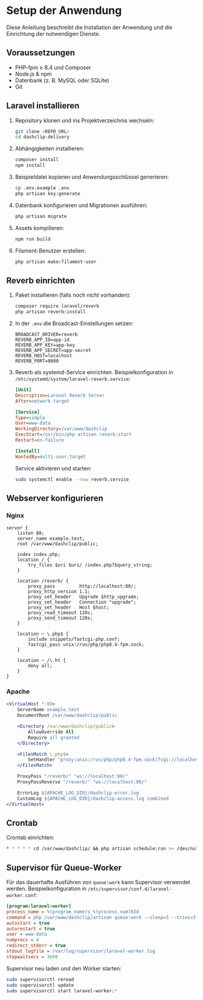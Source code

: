 # Setup der Anwendung

Diese Anleitung beschreibt die Installation der Anwendung und die Einrichtung der notwendigen Dienste.

## Voraussetzungen

- PHP-fpm ≥ 8.4 und Composer
- Node.js & npm
- Datenbank (z. B. MySQL oder SQLite)
- Git

## Laravel installieren

1. Repository klonen und ins Projektverzeichnis wechseln:
   ```bash
   git clone <REPO_URL>
   cd dashclip-delivery
   ```
2. Abhängigkeiten installieren:
   ```bash
   composer install
   npm install
   ```
3. Beispieldatei kopieren und Anwendungsschlüssel generieren:
   ```bash
   cp .env.example .env
   php artisan key:generate
   ```
4. Datenbank konfigurieren und Migrationen ausführen:
   ```bash
   php artisan migrate
   ```
5. Assets kompilieren:
   ```bash
   npm run build
   ```
6. Filament-Benutzer erstellen:
   ```bash
   php artisan make:filament-user
   ```

## Reverb einrichten

1. Paket installieren (falls noch nicht vorhanden):
   ```bash
   composer require laravel/reverb
   php artisan reverb:install
   ```
2. In der `.env` die Broadcast-Einstellungen setzen:
   ```
   BROADCAST_DRIVER=reverb
   REVERB_APP_ID=app-id
   REVERB_APP_KEY=app-key
   REVERB_APP_SECRET=app-secret
   REVERB_HOST=localhost
   REVERB_PORT=8080
   ```
3. Reverb als systemd-Service einrichten. Beispielkonfiguration in `/etc/systemd/system/laravel-reverb.service`:
   ```ini
   [Unit]
   Description=Laravel Reverb Server
   After=network.target

   [Service]
   Type=simple
   User=www-data
   WorkingDirectory=/var/www/dashclip
   ExecStart=/usr/bin/php artisan reverb:start
   Restart=on-failure

   [Install]
   WantedBy=multi-user.target
   ```
   Service aktivieren und starten:
   ```bash
   sudo systemctl enable --now reverb.service
   ```

## Webserver konfigurieren

### Nginx

```nginx
server {
    listen 80;
    server_name example.test;
    root /var/www/dashclip/public;

    index index.php;
    location / {
        try_files $uri $uri/ /index.php?$query_string;
    }

    location /reverb/ {
        proxy_pass         http://localhost:80/;
        proxy_http_version 1.1;
        proxy_set_header   Upgrade $http_upgrade;
        proxy_set_header   Connection "upgrade";
        proxy_set_header   Host $host;
        proxy_read_timeout 120s;
        proxy_send_timeout 120s;
    }

    location ~ \.php$ {
        include snippets/fastcgi-php.conf;
        fastcgi_pass unix:/run/php/php8.4-fpm.sock;
    }

    location ~ /\.ht {
        deny all;
    }
}
```

### Apache

```apache
<VirtualHost *:80>
    ServerName example.test
    DocumentRoot /var/www/dashclip/public

    <Directory /var/www/dashclip/public>
        AllowOverride All
        Require all granted
    </Directory>

    <FilesMatch \.php$>
        SetHandler "proxy:unix:/run/php/php8.4-fpm.sock|fcgi://localhost/"
    </FilesMatch>

    ProxyPass "/reverb/" "ws://localhost:80/"
    ProxyPassReverse "/reverb/" "ws://localhost:80/"

    ErrorLog ${APACHE_LOG_DIR}/dashclip-error.log
    CustomLog ${APACHE_LOG_DIR}/dashclip-access.log combined
</VirtualHost>
```

## Crontab

Crontab einrichten:

```bash
* * * * * cd /var/www/dashclip/ && php artisan schedule:run >> /dev/null 2>&1
```

## Supervisor für Queue-Worker

Für das dauerhafte Ausführen von `queue:work` kann Supervisor verwendet werden.
Beispielkonfiguration in `/etc/supervisor/conf.d/laravel-worker.conf`:

```ini
[program:laravel-worker]
process_name = %(program_name)s_%(process_num)02d
command = php /var/www/dashclip/artisan queue:work --sleep=3 --tries=3
autostart = true
autorestart = true
user = www-data
numprocs = 4
redirect_stderr = true
stdout_logfile = /var/log/supervisor/laravel-worker.log
stopwaitsecs = 3600
```

Supervisor neu laden und den Worker starten:

```bash
sudo supervisorctl reread
sudo supervisorctl update
sudo supervisorctl start laravel-worker:*
```

